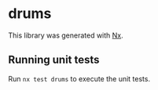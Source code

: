 # drums

This library was generated with [Nx](https://nx.dev).

## Running unit tests

Run `nx test drums` to execute the unit tests.
